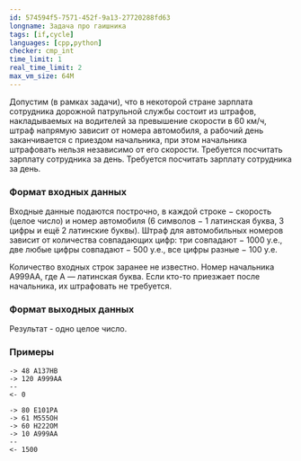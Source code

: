```yaml
---
id: 574594f5-7571-452f-9a13-27720288fd63
longname: Задача про гаишника
tags: [if,cycle]
languages: [cpp,python]
checker: cmp_int
time_limit: 1
real_time_limit: 2
max_vm_size: 64M
---
```



Допустим (в рамках задачи), что в некоторой стране зарплата сотрудника дорожной патрульной службы состоит из штрафов, накладываемых на водителей за превышение скорости в 60 км/ч, штраф напрямую зависит от номера автомобиля, а рабочий день заканчивается с приездом начальника, при этом начальника штрафовать нельзя независимо от его скорости. Требуется посчитать зарплату сотрудника за день. Требуется посчитать зарплату сотрудника за день.

### Формат входных данных

Входные данные подаются построчно, в каждой строке − скорость (целое число) и номер автомобиля (6 символов − 1 латинская буква, 3 цифры и ещё 2 латинские буквы). Штраф для автомобильных номеров зависит от количества совпадающих цифр: три совпадают − 1000 у.е., две любые цифры совпадают − 500 у.е., все цифры разные − 100  у.е.

Количество входных строк заранее не известно.
Номер начальника A999AA, где A — латинская буква. Если кто-то приезжает после начальника, их штрафовать не требуется.

### Формат выходных данных

Результат - одно целое число.

### Примеры

```
-> 48 A137HB
-> 120 A999AA
--
<- 0
```

```
-> 80 E101PA
-> 61 M555OH
-> 60 H222OM
-> 10 A999AA
--
<- 1500
```
